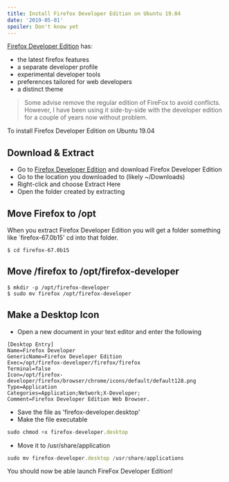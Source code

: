 ```yaml
---
title: Install Firefox Developer Edition on Ubuntu 19.04
date: '2019-05-01'
spoiler: Don't know yet
---
```




[Firefox Developer Edition](https://developer.mozilla.org/en-US/docs/Mozilla/Firefox/Developer_Edition) has:
- the latest firefox features
- a separate developer profile
- experimental developer tools
- preferences tailored for web developers
- a distinct theme

> Some advise remove the regular edition of FireFox to avoid conflicts. However, I have been using it side-by-side with the developer edition for a couple of years now without problem.

To install Firefox Developer Edition on Ubuntu 19.04

## Download & Extract
- Go to [Firefox Developer Edition](https://www.mozilla.org/en-US/firefox/developer/) and download Firefox Developer Edition
- Go to the location you downloaded to (likely ~/Downloads)
- Right-click and choose Extract Here
- Open the folder created by extracting

## Move Firefox to /opt
When you extract Firefox Developer Edition you will get a folder something like `firefox-67.0b15' cd into that folder.
```
$ cd firefox-67.0b15
```

## Move /firefox to /opt/firefox-developer
```
$ mkdir -p /opt/firefox-developer
$ sudo mv firefox /opt/firefox-developer
```

## Make a Desktop Icon
- Open a new document in your text editor and enter the following
```
[Desktop Entry]
Name=Firefox Developer
GenericName=Firefox Developer Edition
Exec=/opt/firefox-developer/firefox/firefox
Terminal=false
Icon=/opt/firefox-developer/firefox/browser/chrome/icons/default/default128.png
Type=Application
Categories=Application;Network;X-Developer;
Comment=Firefox Developer Edition Web Browser.
```

- Save the file as 'firefox-developer.desktop'
- Make the file executable
```js
sudo chmod +x firefox-developer.desktop
```
- Move it to /usr/share/application
```js
sudo mv firefox-developer.desktop /usr/share/applications
```

You should now be able launch FireFox Developer Edition!
